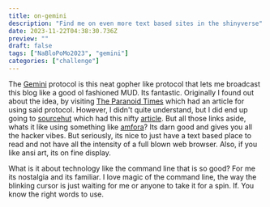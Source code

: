 ```yaml
---
title: on-gemini
description: "Find me on even more text based sites in the shinyverse"
date: 2023-11-22T04:38:30.736Z
preview: ""
draft: false
tags: ["NaBloPoMo2023", "gemini"]
categories: ["challenge"]
---
```


The [Gemini](https://indieweb.org/Gemini) protocol is this neat gopher like protocol that lets me broadcast this blog like a good ol fashioned MUD. Its fantastic. Originally I found out about the idea, by visiting [The Paranoid Times](https://theparanoidtimes.org/blog/2021/09/05/how-to-create-gemini-static-site/) which had an article for using said protocol. However, I didn't quite understand, but I did end up going to [sourcehut](https://srht.site/) which had this nifty [article](https://sourcehut.org/blog/2021-02-18-sourcehut-pages/). But all those links aside, whats it like using something like [amfora](https://github.com/makew0rld/amfora)? Its darn good and gives you all the hacker vibes. But seriously, its nice to just have a text based place to read and not have all the intensity of a full blown web browser. Also, if you like ansi art, its on fine display.

What is it about technology like the command line that is so good? For me its nostalgia and its familiar. I love magic of the command line, the way the blinking cursor is just waiting for me or anyone to take it for a spin. 
If. You know the right words to use.
